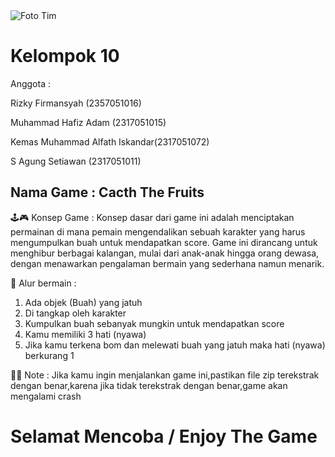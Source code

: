 <img src="https://github.com/RizkyFirmansyah-com/-tim/blob/main/tim.png" alt="Foto Tim">


# Kelompok 10

Anggota :

Rizky Firmansyah (2357051016)

Muhammad Hafiz Adam (2317051015)

Kemas Muhammad Alfath Iskandar(2317051072)

S Agung Setiawan (2317051011)


## Nama Game : Cacth The Fruits


🕹️🎮 Konsep Game : Konsep dasar dari game ini adalah menciptakan permainan di mana pemain mengendalikan sebuah karakter yang harus mengumpulkan buah untuk mendapatkan score.
Game ini dirancang untuk menghibur berbagai kalangan, mulai dari anak-anak hingga orang dewasa, dengan menawarkan pengalaman bermain yang sederhana namun menarik.

👣 Alur bermain : 
1. Ada objek (Buah) yang jatuh
2. Di tangkap oleh karakter
3. Kumpulkan buah sebanyak mungkin untuk mendapatkan score
4. Kamu memiliki 3 hati (nyawa)
5. Jika kamu terkena bom dan melewati buah yang jatuh maka hati (nyawa) berkurang 1

📌📌 Note : Jika kamu ingin menjalankan game ini,pastikan  file zip terekstrak dengan benar,karena jika tidak terekstrak dengan benar,game akan mengalami crash


# Selamat Mencoba / Enjoy The Game



